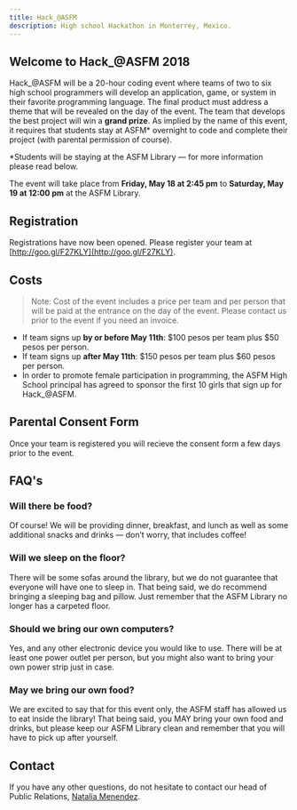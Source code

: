 ```yaml
---
title: Hack_@ASFM
description: High school Hackathon in Monterrey, Mexico.
---
```

## Welcome to Hack_@ASFM 2018
Hack_@ASFM will be a 20-hour coding event where teams of two to six high school programmers will develop an application, game, or system in their favorite programming language. The final product must address a theme that will be revealed on the day of the event. The team that develops the best project will win a **grand prize**.  As implied by the name of this event, it requires that students stay at ASFM\* overnight to code and complete their project (with parental permission of course).

\*Students will be staying at the ASFM Library — for more information please read below. 

The event will take place from **Friday, May 18 at 2:45 pm** to **Saturday, May 19 at 12:00 pm** at the ASFM Library.

## Registration
Registrations have now been opened. Please register your team at [http://goo.gl/F27KLY](http://goo.gl/F27KLY).

## Costs
> Note:  Cost of the event includes a price per team and per person that will be paid at the entrance on the day of the event. Please contact us prior to the event if you need an invoice.  

* If team signs up **by or before May 11th**: $100 pesos per team plus $50 pesos per person.
* If team signs up **after May 11th**: $150 pesos per team plus $60 pesos per person.
* In order to promote female participation in programming, the ASFM High School principal has agreed to sponsor the first 10 girls that sign up for Hack_@ASFM.

## Parental Consent Form
Once your team is registered you will recieve the consent form a few days prior to the event.

## FAQ's
### Will there be food?
Of course! We will be providing dinner, breakfast, and lunch as well as some additional snacks and drinks — don’t worry, that includes coffee!

### Will we sleep on the floor?
There will be some sofas around the library, but we do not guarantee that everyone will have one to sleep in. That being said, we do recommend bringing a sleeping bag and pillow. Just remember that the ASFM Library no longer has a carpeted floor.

### Should we bring our own computers?
Yes, and any other electronic device you would like to use. There will be at least one power outlet per person, but you might also want to bring your own power strip just in case.

### May we bring our own food?
We are excited to say that for this event only, the ASFM staff has allowed us to eat inside the library! That being said, you MAY bring your own food and drinks, but please keep our ASFM Library clean and remember that you will have to pick up after yourself.

## Contact
If you have any other questions, do not hesitate to contact our head of Public Relations, [Natalia Menendez](mailto:18menendez5970@asfm.mx?subject=Hack_@ASFM).
